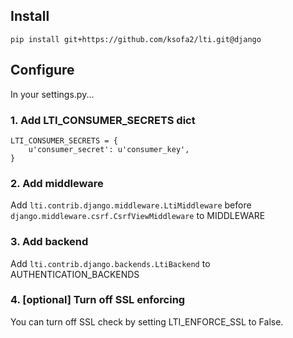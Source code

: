 ## Install ##

`pip install git+https://github.com/ksofa2/lti.git@django`


## Configure ##

In your settings.py...

### 1. Add LTI\_CONSUMER\_SECRETS dict ###

```
LTI_CONSUMER_SECRETS = {
    u'consumer_secret': u'consumer_key',
}
```

### 2. Add middleware ###

Add `lti.contrib.django.middleware.LtiMiddleware` before `django.middleware.csrf.CsrfViewMiddleware` to MIDDLEWARE

### 3. Add backend ###

Add `lti.contrib.django.backends.LtiBackend` to AUTHENTICATION\_BACKENDS

### 4. [optional] Turn off SSL enforcing ###

You can turn off SSL check by setting LTI\_ENFORCE\_SSL to False.
